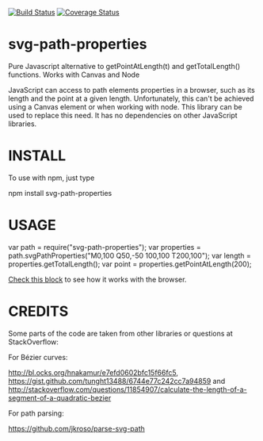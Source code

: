[![Build Status](https://travis-ci.org/rveciana/svg-path-properties.svg?branch=master)](https://travis-ci.org/rveciana/svg-path-properties)
[![Coverage Status](https://coveralls.io/repos/github/rveciana/svg-path-properties/badge.svg?branch=master)](https://coveralls.io/github/rveciana/svg-path-properties?branch=master)

# svg-path-properties
Pure Javascript alternative to getPointAtLength(t) and getTotalLength() functions. Works with Canvas and Node

JavaScript can access to path elements properties in a browser, such as its length and the point at a given length. Unfortunately, this can't be achieved using a Canvas element or when working with node. This library can be used to replace this need. It has no dependencies on other JavaScript libraries.

INSTALL
=======

To use with npm, just type

  npm install svg-path-properties

USAGE
=====

  var path = require("svg-path-properties");
  var properties = path.svgPathProperties("M0,100 Q50,-50 100,100 T200,100");
  var length = properties.getTotalLength();
  var point = properties.getPointAtLength(200);

[Check this block](http://bl.ocks.org/rveciana/209fa7efeb01f05fa4a544a76ac8ed91) to see how it works with the browser.

CREDITS
=======

Some parts of the code are taken from other libraries or questions at StackOverflow:

For Bézier curves:

http://bl.ocks.org/hnakamur/e7efd0602bfc15f66fc5, https://gist.github.com/tunght13488/6744e77c242cc7a94859 and http://stackoverflow.com/questions/11854907/calculate-the-length-of-a-segment-of-a-quadratic-bezier

For path parsing:

https://github.com/jkroso/parse-svg-path
